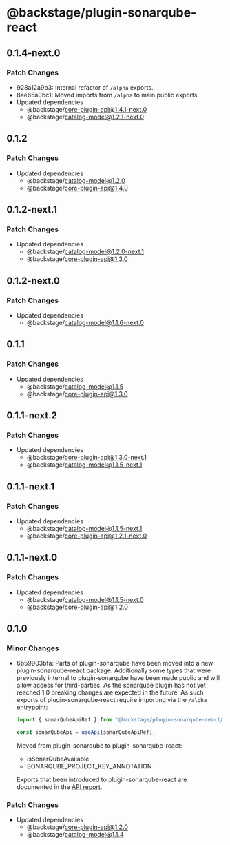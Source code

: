 # @backstage/plugin-sonarqube-react

## 0.1.4-next.0

### Patch Changes

- 928a12a9b3: Internal refactor of `/alpha` exports.
- 8ae65a0bc1: Moved imports from `/alpha` to main public exports.
- Updated dependencies
  - @backstage/core-plugin-api@1.4.1-next.0
  - @backstage/catalog-model@1.2.1-next.0

## 0.1.2

### Patch Changes

- Updated dependencies
  - @backstage/catalog-model@1.2.0
  - @backstage/core-plugin-api@1.4.0

## 0.1.2-next.1

### Patch Changes

- Updated dependencies
  - @backstage/catalog-model@1.2.0-next.1
  - @backstage/core-plugin-api@1.3.0

## 0.1.2-next.0

### Patch Changes

- Updated dependencies
  - @backstage/catalog-model@1.1.6-next.0

## 0.1.1

### Patch Changes

- Updated dependencies
  - @backstage/catalog-model@1.1.5
  - @backstage/core-plugin-api@1.3.0

## 0.1.1-next.2

### Patch Changes

- Updated dependencies
  - @backstage/core-plugin-api@1.3.0-next.1
  - @backstage/catalog-model@1.1.5-next.1

## 0.1.1-next.1

### Patch Changes

- Updated dependencies
  - @backstage/catalog-model@1.1.5-next.1
  - @backstage/core-plugin-api@1.2.1-next.0

## 0.1.1-next.0

### Patch Changes

- Updated dependencies
  - @backstage/catalog-model@1.1.5-next.0
  - @backstage/core-plugin-api@1.2.0

## 0.1.0

### Minor Changes

- 6b59903bfa: Parts of plugin-sonarqube have been moved into a new plugin-sonarqube-react package. Additionally some types that were
  previously internal to plugin-sonarqube have been made public and will allow access for third-parties. As the sonarqube
  plugin has not yet reached 1.0 breaking changes are expected in the future. As such exports of plugin-sonarqube-react
  require importing via the `/alpha` entrypoint:

  ```ts
  import { sonarQubeApiRef } from '@backstage/plugin-sonarqube-react/alpha';

  const sonarQubeApi = useApi(sonarQubeApiRef);
  ```

  Moved from plugin-sonarqube to plugin-sonarqube-react:

  - isSonarQubeAvailable
  - SONARQUBE_PROJECT_KEY_ANNOTATION

  Exports that been introduced to plugin-sonarqube-react are documented in the [API report](https://github.com/backstage/backstage/blob/master/plugins/sonarqube-react/api-report.md).

### Patch Changes

- Updated dependencies
  - @backstage/core-plugin-api@1.2.0
  - @backstage/catalog-model@1.1.4
